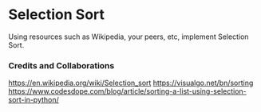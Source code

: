 # Selection Sort

Using resources such as Wikipedia, your peers, etc, implement Selection Sort.

### Credits and Collaborations

https://en.wikipedia.org/wiki/Selection_sort
https://visualgo.net/bn/sorting
https://www.codesdope.com/blog/article/sorting-a-list-using-selection-sort-in-python/
